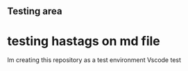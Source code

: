 ## Testing area
# testing hastags on md file

Im creating this repository as a test environment
Vscode test